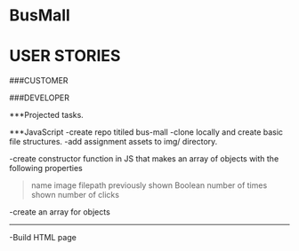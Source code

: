 # BusMall

# USER STORIES
###CUSTOMER




###DEVELOPER

***Projected tasks.

***JavaScript
-create repo titiled bus-mall
-clone locally and create basic file structures.
-add assignment assets to img/ directory.

-create constructor function in JS that makes an array of objects with the following properties
> name
> image filepath
> previously shown Boolean
> number of times shown
> number of clicks


-create an array for objects

***
-Build HTML page
